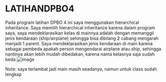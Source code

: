 # LATIHANDPBO4
Pada program latihan DPBO 4 ini saya menggunakan hierarchical inheritance. Saya memilih hierarchical inheritance karena dalam program saya, saya mendeklarasikan kelas di mainnya adalah dengan memanggil jenis kendaraan (ship/airplane) sehingga bisa dibilang 2 cabang mengarah menjadi 1 parent. Saya mendeklarasikan jenis kendaraan di main karena sebagai pembeda apakah person mengendarai airplane atau ship, sehingga nantinya akan lebih mudah dibedakan, karena nama kelasnya saja sudah beda
![image](https://user-images.githubusercontent.com/99600360/156934500-ba03a10c-b1c0-466e-b92b-ca9124fd174c.png)

Note: saya terlambat jadi main masih seadanya, namun untuk class sudah lengkap

